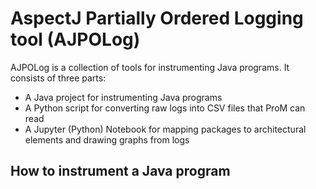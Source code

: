# AspectJ Partially Ordered Logging tool (AJPOLog)

AJPOLog is a collection of tools for instrumenting Java programs. It consists of three parts:
- A Java project for instrumenting Java programs
- A Python script for converting raw logs into CSV files that ProM can read
- A Jupyter (Python) Notebook for mapping packages to architectural elements and drawing graphs from logs

## How to instrument a Java program

